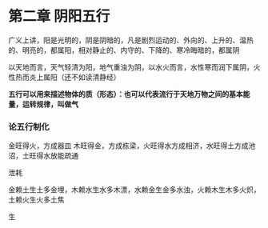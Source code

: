 # 第二章 阴阳五行

广义上讲，阳是光明的，阴是阴暗的，凡是剧烈运动的、外向的、上升的、温热的、明亮的，都属阳，相对静止的、内守的、下降的、寒冷晦暗的，都属阴

以天地而言，天气轻清为阳，地气重浊为阴，以水火而言，水性寒而润下属阴，火性热而炎上属阳（还不如读清静经）

**五行可以用来描述物体的质（形态）：也可以代表流行于天地万物之间的基本能量，运转规律，叫做气**

### 论五行制化

金旺得火，方成器皿 木旺得金，方成栋梁，火旺得水方成相济，水旺得土方成池沼，土旺得水放能疏通

泄耗

金赖土生土多金埋，木赖水生水多木漂，水赖金生金多水浊，火赖木生木多火炽，土赖火生火多土焦

生
